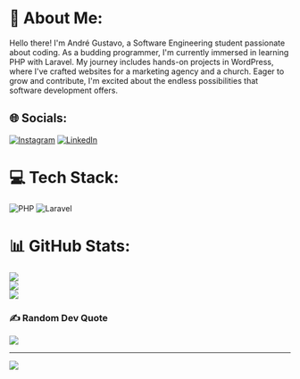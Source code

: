 # 👋 About Me:
Hello there! I'm André Gustavo, a Software Engineering student passionate about coding. As a budding programmer, I'm currently immersed in learning PHP with Laravel. My journey includes hands-on projects in WordPress, where I've crafted websites for a marketing agency and a church. Eager to grow and contribute, I'm excited about the endless possibilities that software development offers.


## 🌐 Socials:
[![Instagram](https://img.shields.io/badge/Instagram-%23E4405F.svg?logo=Instagram&logoColor=white)](https://instagram.com/https://www.instagram.com/andregustavogxs/) [![LinkedIn](https://img.shields.io/badge/LinkedIn-%230077B5.svg?logo=linkedin&logoColor=white)](https://linkedin.com/in/https://www.linkedin.com/in/andr%C3%A9-gustavo-xavier-dos-santos-7b9754254/) 

# 💻 Tech Stack:
![PHP](https://img.shields.io/badge/php-%23777BB4.svg?style=for-the-badge&logo=php&logoColor=white) ![Laravel](https://img.shields.io/badge/laravel-%23FF2D20.svg?style=for-the-badge&logo=laravel&logoColor=white)
# 📊 GitHub Stats:
![](https://github-readme-stats.vercel.app/api?username=andregustavoxs&theme=midnight-purple&hide_border=false&include_all_commits=false&count_private=false)<br/>
![](https://github-readme-streak-stats.herokuapp.com/?user=andregustavoxs&theme=midnight-purple&hide_border=false)<br/>
![](https://github-readme-stats.vercel.app/api/top-langs/?username=andregustavoxs&theme=midnight-purple&hide_border=false&include_all_commits=false&count_private=false&layout=compact)

### ✍️ Random Dev Quote
![](https://quotes-github-readme.vercel.app/api?type=horizontal&theme=tokyonight)

---
[![](https://visitcount.itsvg.in/api?id=andregustavoxs&icon=3&color=6)](https://visitcount.itsvg.in)

<!-- Proudly created with GPRM ( https://gprm.itsvg.in ) -->

